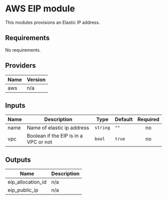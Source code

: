# AWS EIP module

This modules provisions an Elastic IP address.

<!-- BEGINNING OF PRE-COMMIT-TERRAFORM DOCS HOOK -->
## Requirements

No requirements.

## Providers

| Name | Version |
|------|---------|
| aws | n/a |

## Inputs

| Name | Description | Type | Default | Required |
|------|-------------|------|---------|:--------:|
| name | Name of elastic ip address | `string` | `""` | no |
| vpc | Boolean if the EIP is in a VPC or not | `bool` | `true` | no |

## Outputs

| Name | Description |
|------|-------------|
| eip\_allocation\_id | n/a |
| eip\_public\_ip | n/a |

<!-- END OF PRE-COMMIT-TERRAFORM DOCS HOOK -->